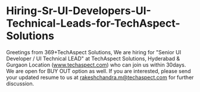 # Hiring-Sr-UI-Developers-UI-Technical-Leads-for-TechAspect-Solutions
Greetings from 369+TechAspect Solutions,  We are hiring for "Senior UI Developer / UI Technical LEAD" at TechAspect Solutions, Hyderabad &amp; Gurgaon Location (www.techaspect.com) who can join us within 30days. We are open for BUY OUT option as well. If you are interested, please send your updated resume to us at rakeshchandra.m@techaspect.com for further discussion. 
